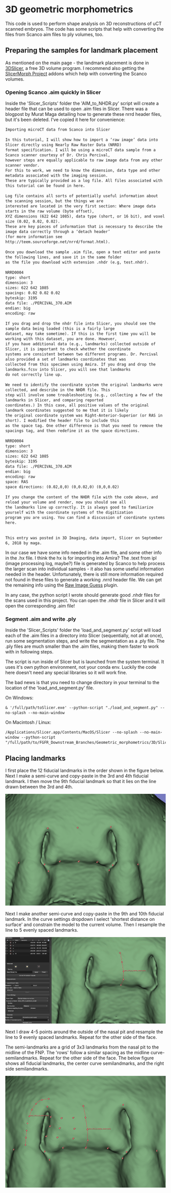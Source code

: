 # 3D geometric morphometrics
This code is used to perform shape analysis on 3D reconstructions of uCT scanned embryos.
The code has some scripts that help with converting the files from Scanco aim files to ply volumes, too.

## Preparing the samples for landmark placement
As mentioned on the main page - the landmark placement is done in [3DSlicer](https://download.slicer.org/), a free 3D volume program.
I recommend also getting the [SlicerMorph Project](https://slicermorph.github.io/) addons which help with converting the Scanco volumes.

### Opening Scanco .aim quickly in Slicer
Inside the 'Slicer_Scripts' folder the 'AIM_to_NHDR.py' script will create a header file that can be used to open .aim files in Slicer.
There was a blogpost by Murat Maga detailing how to generate these nrrd header files, but it's been deleted. I've copied it here for convenience:

```
Importing microCT data from Scanco into Slicer

In this tutorial, I will show how to import a ‘raw image’ data into Slicer directly using Nearly Raw Raster Data (NRRD)
format specification. I will be using a microCT data sample from a Scanco scanner courtesy of Dr. Chris Percival,
however steps are equally applicable to raw image data from any other scanner vendor. 
For this to work, we need to know the dimension, data type and other metadata associated with the imaging session. 
These are typically provided as a log file. All files associated with this tutorial can be found in here.

Log file contains all sorts of potentially useful information about the scanning session, but the things we are 
interested are located in the very first section: Where image data starts in the raw volume (byte offset),
XYZ dimensions (622 642 1085), data type (short, or 16 bit), and voxel size (0.02, 0.02, 0.02). 
These are key pieces of information that is necessary to describe the image data correctly through a ‘detach header’ 
(for more information see http://teem.sourceforge.net/nrrd/format.html).

Once you download the sample .aim file, open a text editor and paste the following lines, and save it in the same folder 
as the file you download with extension .nhdr (e.g, test.nhdr).

NRRD0004
type: short
dimension: 3
sizes: 622 642 1085
spacings: 0.02 0.02 0.02
byteskip: 3195
data file: ./PERCIVAL_370.AIM
endian: big
encoding: raw

If you drag and drop the nhdr file into Slicer, you should see the sample data being loaded (this is a fairly large 
dataset, may take sometime). If this is the first time you will be working with this dataset, you are done. However, 
if you have additional data (e.g., landmarks) collected outside of Slicer, it is important to check whether the coordinate 
systems are consistent between two different programs. Dr. Percival also provided a set of landmarks coordinates that was 
collected from this specimen using Amira. If you drag and drop the landmarks.fcsv into Slicer, you will see that landmarks 
do not correctly line up.

We need to identify the coordinate system the original landmarks were collected, and describe in the NHDR file. This 
step will involve some troubleshooting (e.g., collecting a few of the landmarks in Slicer, and comparing reported 
coordinates.) In this case, all positive values of the original landmark coordinates suggested to me that it is likely 
the original coordinate system was Right-Anterior-Superior (or RAS in short). I modified the header file to include this 
as the space tag. One other difference is that you need to remove the spacings tag, and then redefine it as the space directions.

NRRD0004
type: short
dimension: 3
sizes: 622 642 1085
byteskip: 3195
data file: ./PERCIVAL_370.AIM
endian: big
encoding: raw
space: RAS
space directions: (0.02,0,0) (0,0.02,0) (0,0,0.02)

If you change the content of the NHDR file with the code above, and reload your volume and render, now you should see all 
the landmarks line up correctly. It is always good to familiarize yourself with the coordinate systems of the digitization 
program you are using. You can find a discussion of coordinate systems here.


This entry was posted in 3D Imaging, data import, Slicer on September 6, 2018 by maga.
```

In our case we have some info needed in the .aim file, and some other info in the .hx file. I think the hx is for importing into
Amira? The .text from ipl (image processing log, maybe?) file is generated by Scanco to help process the larger scan into individual samples - it also has some useful
information needed in the header. Unfortunately, there is still more information required not found in these files to generate a working .nrrd header file.
We can get the remaining info using the [Raw Image Guess](https://github.com/acetylsalicyl/SlicerRawImageGuess) plugin.

In any case, the python script I wrote should generate good .nhdr files for the scans used in this project. You can open the .nhdr file in Slicer
and it will open the corresponding .aim file!

### Segment .aim and write .ply
Inside the 'Slicer_Scripts' folder the 'load_and_segment.py' script will load each of the .aim files in a directory into Slicer 
(sequentially, not all at once), run some segmentation steps, and write the segmentation as a .ply file. The .ply files are much smaller than the .aim files,
making them faster to work with in following steps. 

The script is run inside of Slicer but is launched from the system terminal. It uses it's own python environment, not your conda env. 
Luckily the code here doesn't need any special libraries so it will work fine.

The bad news is that you need to change directory in your terminal to the location of the 'load_and_segment.py' file.

On Windows:
``` 
& '/full/path/toSlicer.exe' --python-script "./load_and_segment.py" --no-splash --no-main-window
```
On Macintosh / Linux:
```
/Applications/Slicer.app/Contents/MacOS/Slicer --no-splash --no-main-window --python-script "/full/path/to/FGFR_Downstream_Branches/Geometric_morphometrics/3D/Slicer_Scripts/load_and_segment.py"
```

## Placing landmarks
I first place the 12 fiducial landmarks in the order shown in the figure below. Next I make a semi-curve and copy-paste in the 3rd and 4th fiducial landmark. I then move the 9th fiducial landmark so that it lies on the line drawn between the 3rd and 4th.

![fiducial_landmarks](/Readme_images/Fiducial_layout.png)

Next I make another semi-curve and copy-paste in the 9th and 10th fiducial landmark. In the curve settings dropdown I select 'shortest distance on surface' and constrain the model to the current volume. Then I resample the line to 5 evenly spaced landmarks.

![center_resampling](/Readme_images/center_semicurve.jpg)

Next I draw 4-5 points around the outside of the nasal pit and resample the line to 9 evenly spaced landmarks. Repeat for the other side of the face.

The semi-landmarks are a grid of 3x3 landmarks from the nasal pit to the midline of the FNP. The 'rows' follow a similar spacing as the midline curve-semilandmarks. Repeat for the other side of the face. The below figure shows all fiducial landmarks, the center curve semilandmarks, and the right side semilandmarks.

![right-side-lms](/Readme_images/semi-landmarks.png)